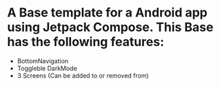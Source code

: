 A Base template for a Android app using Jetpack Compose.
This Base has the following features:
==========================================================
* BottomNavigation
* Toggleble DarkMode
* 3 Screens (Can be added to or removed from)

